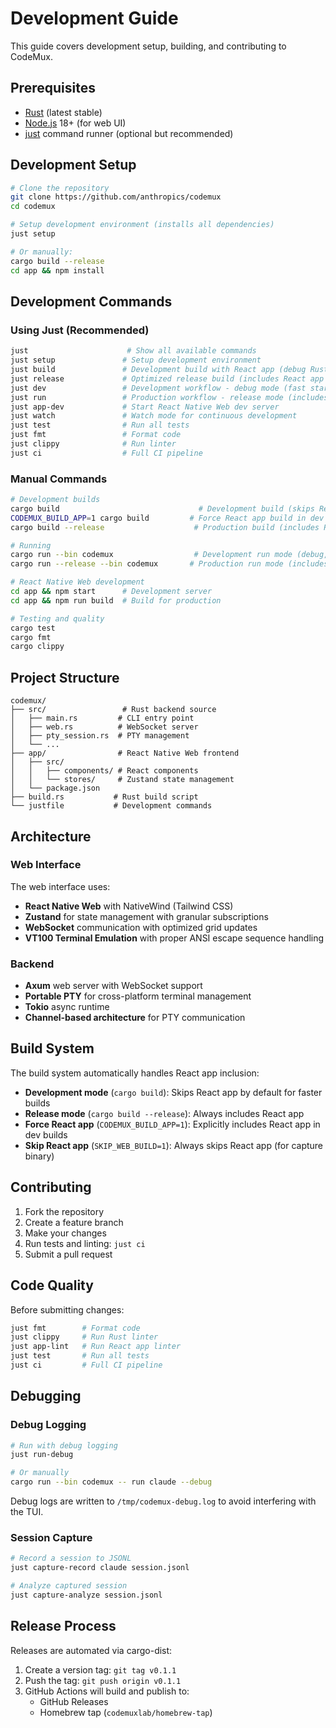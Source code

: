 # Development Guide

This guide covers development setup, building, and contributing to CodeMux.

## Prerequisites

- [Rust](https://rustup.rs/) (latest stable)
- [Node.js](https://nodejs.org/) 18+ (for web UI)
- [just](https://github.com/casey/just) command runner (optional but recommended)

## Development Setup

```bash
# Clone the repository
git clone https://github.com/anthropics/codemux
cd codemux

# Setup development environment (installs all dependencies)
just setup

# Or manually:
cargo build --release
cd app && npm install
```

## Development Commands

### Using Just (Recommended)

```bash
just                      # Show all available commands
just setup               # Setup development environment
just build               # Development build with React app (debug Rust + latest Expo)
just release             # Optimized release build (includes React app automatically)
just dev                 # Development workflow - debug mode (fast startup)
just run                 # Production workflow - release mode (includes React app automatically)
just app-dev             # Start React Native Web dev server
just watch               # Watch mode for continuous development
just test                # Run all tests
just fmt                 # Format code
just clippy              # Run linter
just ci                  # Full CI pipeline
```

### Manual Commands

```bash
# Development builds
cargo build                               # Development build (skips React app by default)
CODEMUX_BUILD_APP=1 cargo build         # Force React app build in dev mode
cargo build --release                    # Production build (includes React app automatically)

# Running
cargo run --bin codemux                  # Development run mode (debug, no React app by default)
cargo run --release --bin codemux       # Production run mode (includes React app automatically)

# React Native Web development
cd app && npm start      # Development server
cd app && npm run build  # Build for production

# Testing and quality
cargo test
cargo fmt
cargo clippy
```

## Project Structure

```
codemux/
├── src/                 # Rust backend source
│   ├── main.rs         # CLI entry point
│   ├── web.rs          # WebSocket server
│   ├── pty_session.rs  # PTY management
│   └── ...
├── app/                # React Native Web frontend
│   ├── src/
│   │   ├── components/ # React components
│   │   └── stores/     # Zustand state management
│   └── package.json
├── build.rs           # Rust build script
└── justfile           # Development commands
```

## Architecture

### Web Interface

The web interface uses:
- **React Native Web** with NativeWind (Tailwind CSS)
- **Zustand** for state management with granular subscriptions  
- **WebSocket** communication with optimized grid updates
- **VT100 Terminal Emulation** with proper ANSI escape sequence handling

### Backend

- **Axum** web server with WebSocket support
- **Portable PTY** for cross-platform terminal management
- **Tokio** async runtime
- **Channel-based architecture** for PTY communication

## Build System

The build system automatically handles React app inclusion:

- **Development mode** (`cargo build`): Skips React app by default for faster builds
- **Release mode** (`cargo build --release`): Always includes React app
- **Force React app** (`CODEMUX_BUILD_APP=1`): Explicitly includes React app in dev builds
- **Skip React app** (`SKIP_WEB_BUILD=1`): Always skips React app (for capture binary)

## Contributing

1. Fork the repository
2. Create a feature branch
3. Make your changes
4. Run tests and linting: `just ci`
5. Submit a pull request

## Code Quality

Before submitting changes:

```bash
just fmt        # Format code
just clippy     # Run Rust linter  
just app-lint   # Run React app linter
just test       # Run all tests
just ci         # Full CI pipeline
```

## Debugging

### Debug Logging

```bash
# Run with debug logging
just run-debug

# Or manually
cargo run --bin codemux -- run claude --debug
```

Debug logs are written to `/tmp/codemux-debug.log` to avoid interfering with the TUI.

### Session Capture

```bash
# Record a session to JSONL
just capture-record claude session.jsonl

# Analyze captured session
just capture-analyze session.jsonl
```

## Release Process

Releases are automated via cargo-dist:

1. Create a version tag: `git tag v0.1.1`
2. Push the tag: `git push origin v0.1.1`
3. GitHub Actions will build and publish to:
   - GitHub Releases
   - Homebrew tap (`codemuxlab/homebrew-tap`)